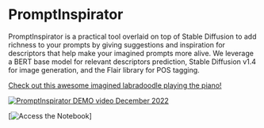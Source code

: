 # PromptInspirator

PromptInspirator is a practical tool overlaid on top of Stable Diffusion to add richness to your prompts by giving suggestions and inspiration for descriptors that help make your imagined prompts more alive.
We leverage a BERT base model for relevant descriptors prediction, Stable Diffusion v1.4 for image generation, and the Flair library for POS tagging.

[Check out this awesome imagined labradoodle playing the piano!](https://www.youtube.com/watch?v=w-ybC9Jrtq0 "PromptInspirator DEMO video December 2022")


[![PromptInspirator DEMO video December 2022](https://i9.ytimg.com/vi/w-ybC9Jrtq0/mq2.jpg?sqp=CMitwJwG&rs=AOn4CLArP-QzM_tlwrY2BEtQnkZNkY6cgw)](https://www.youtube.com/watch?v=w-ybC9Jrtq0 "PromptInspirator DEMO video December 2022")


[![Access the Notebook](https://colab.research.google.com/drive/1ZoJfgBdmZMIfOxDElOFCDTE6CX11Kx3U?usp=sharing)]
